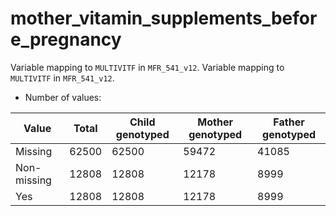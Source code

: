 # mother_vitamin_supplements_before_pregnancy
Variable mapping to `MULTIVITF` in `MFR_541_v12`.
Variable mapping to `MULTIVITF` in `MFR_541_v12`.
- Number of values:

| Value | Total | Child genotyped | Mother genotyped | Father genotyped |
| ----- | ----- | --------------- | ---------------- | ---------------- |
| Missing | 62500 | 62500 | 59472 | 41085 |
| Non-missing | 12808 | 12808 | 12178 | 8999 |
| Yes | 12808 | 12808 | 12178 |8999 |



